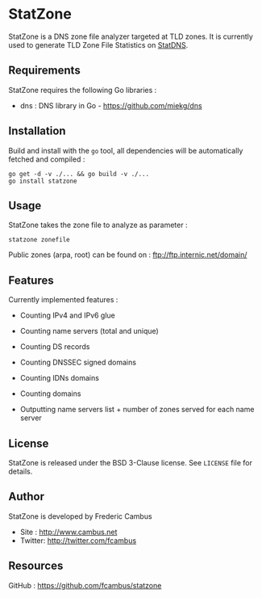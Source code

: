 # StatZone

StatZone is a DNS zone file analyzer targeted at TLD zones. It is currently used to generate TLD Zone File Statistics on [StatDNS](http://www.statdns.com).

## Requirements

StatZone requires the following Go libraries :

- dns : DNS library in Go - https://github.com/miekg/dns

## Installation

Build and install with the `go` tool, all dependencies will be automatically fetched and compiled :

	go get -d -v ./... && go build -v ./...
	go install statzone

## Usage 

StatZone takes the zone file to analyze as parameter :

	statzone zonefile

Public zones (arpa, root) can be found on : ftp://ftp.internic.net/domain/

## Features

Currently implemented features :

- Counting IPv4 and IPv6 glue
- Counting name servers (total and unique)
- Counting DS records
- Counting DNSSEC signed domains
- Counting IDNs domains
- Counting domains

- Outputting name servers list + number of zones served for each name server

## License

StatZone is released under the BSD 3-Clause license. See `LICENSE` file for details.

## Author

StatZone is developed by Frederic Cambus

- Site : http://www.cambus.net
- Twitter: http://twitter.com/fcambus

## Resources

GitHub : https://github.com/fcambus/statzone
